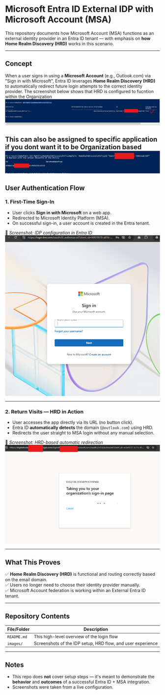 # Microsoft Entra ID External IDP with Microsoft Account (MSA)

This repository documents how Microsoft Account (MSA) functions as an external identity provider in an Entra ID tenant — with emphasis on **how Home Realm Discovery (HRD)** works in this scenario.

---

## Concept

When a user signs in using a **Microsoft Account** (e.g., Outlook.com) via "Sign in with Microsoft", Entra ID leverages **Home Realm Discovery (HRD)** to automatically redirect future login attempts to the correct identity provider.
The screenshot below shows that HRD is configured to fucntion within the Organization
![HRD Setup](images/confirm-hrd.png)

This can also be assigned to specific application if you dont want it to be Organization based
![HRD for Application](images/assigned-application.png)
---

## User Authentication Flow

### 1. First-Time Sign-In

- User clicks **Sign in with Microsoft** on a web app.
- Redirected to Microsoft Identity Platform (MSA).
- On successful sign-in, a user account is created in the Entra tenant.

📸 _Screenshot: IDP configuration in Entra ID_
![IDP Config](images/firsttime.png)

---

### 2. Return Visits — HRD in Action

- User accesses the app directly via its URL (no button click).
- Entra ID **automatically detects** the domain (`@outlook.com`) using HRD.
- Redirects the user straight to MSA login without any manual selection.

📸 _Screenshot: HRD-based automatic redirection_
![HRD Flow](images/redirect.png)

---

## What This Proves

✅ **Home Realm Discovery (HRD)** is functional and routing correctly based on the email domain.  
✅ Users no longer need to choose their identity provider manually.  
✅ Microsoft Account federation is working within an External Entra ID tenant.

---

## Repository Contents

| File/Folder | Description |
|-------------|-------------|
| `README.md` | This high-level overview of the login flow |
| `images/`   | Screenshots of the IDP setup, HRD flow, and user experience |


---

## Notes

- This repo does **not** cover setup steps — it's meant to demonstrate the **behavior** and **outcomes** of a successful Entra ID + MSA integration.
- Screenshots were taken from a live configuration.


